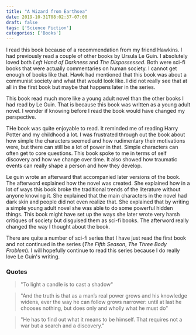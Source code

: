 ```yaml
---
title: "A Wizard from Earthsea"
date: 2019-10-31T08:02:37-07:00
draft: false
tags: ['Science Fiction']
categories: ['Books']
---
```


I read this book because of a recommendation from my friend Hawkins. I had previously read a couple of other books by Ursula Le Guin. I absolutely loved both *Left Hand of Darkness* and *The Dispossessed*. Both were sci-fi books that were actually commentaries on human society. I cannot get enough of books like that. Hawk had mentioned that this book was about a communist society and what that would look like. I did not really see that at all in the first book but maybe that happens later in the series.

This book read much more like a young adult novel than the other books I had read by Le Guin. That is because this book was written as a young adult novel. I wonder if knowing before I read the book would have changed my perspective.

THe book was quite enjoyable to read. It reminded me of reading Harry Potter and my childhood a lot. I was frustrated through out the book about how simple the characters seemed and how rudimentary their motivations were, but there can still be a lot of power in that. Simple characters can often get to core questions. This book spoke to me in terms of self discovery and how we change over time. It also showed how traumatic events can really shape a person and how they develop.

Le guin wrote an afterward that accompanied later versions of the book. The afterword explained how the novel was created. She explained how in a lot of ways this book broke the traditional trends of the literature without anyone knowing it. She explained that the main characters in the novel had dark skin and people did not even realize that. She explained that by writing a simple young adult novel she was able to do some powerful hidden things. This book might have set up the ways she later wrote very harsh critiques of society but disguised them as sci-fi books. The afterword really changed the way I thought about the book.

There are quite a number of sci-fi series that I have just read the first book and not continued in the series (*The Fifth Season*, *The Three Body Problem*). I will hopefully continue to read this series because I do really love Le Guin's writing.

### Quotes

> "To light a candle is to cast a shadow"


<!-- -->

> "And the truth is that as a man’s real power grows and his knowledge widens, ever the way he can follow grows
narrower: until at last he chooses nothing, but does only and wholly what he must do"


<!-- -->

> "He has to find out what it means to be himself. That requires not a war but a search and a discovery."


<!-- -->
